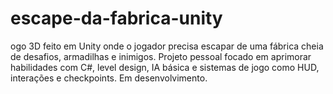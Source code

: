 # escape-da-fabrica-unity
ogo 3D feito em Unity onde o jogador precisa escapar de uma fábrica cheia de desafios, armadilhas e inimigos. Projeto pessoal focado em aprimorar habilidades com C#, level design, IA básica e sistemas de jogo como HUD, interações e checkpoints. Em desenvolvimento.
